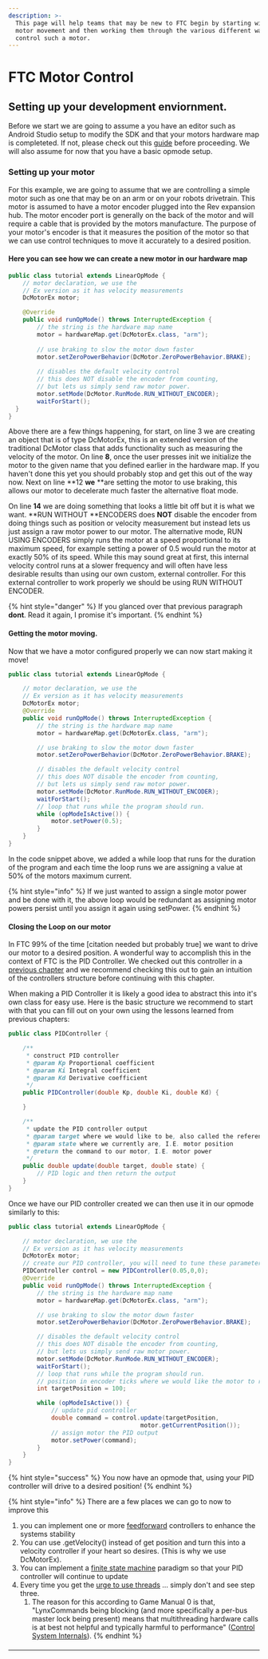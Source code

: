 ```yaml
---
description: >-
  This page will help teams that may be new to FTC begin by starting with basic
  motor movement and then working them through the various different ways to
  control such a motor.
---
```


# FTC Motor Control

## Setting up your development enviornment. &#x20;

Before we start we are going to assume a you have an editor such as Android Studio setup to modify the SDK and that your motors hardware map is completeted.  If not, please check out this [guide](https://gm0.org/en/latest/docs/software/using-android-studio.html) before proceeding. We will also assume for now that you have a basic opmode setup.

### Setting up your motor

For this example, we are going to assume that we are controlling a simple motor such as one that may be on an arm or on your robots drivetrain.  This motor is assumed to have a motor encoder plugged into the Rev expansion hub.  The motor encoder port is generally on the back of the motor and will require a cable that is provided by the motors manufacture.  The purpose of your motor's encoder is that it measures the position of the motor so that we can use control techniques to move it accurately to a desired position.  &#x20;

#### Here you can see how we can create a new motor in our hardware map

```java
public class tutorial extends LinearOpMode {
	// motor declaration, we use the 
	// Ex version as it has velocity measurements
	DcMotorEx motor; 

	@Override
	public void runOpMode() throws InterruptedException {
		// the string is the hardware map name
		motor = hardwareMap.get(DcMotorEx.class, "arm"); 
	
		// use braking to slow the motor down faster 
		motor.setZeroPowerBehavior(DcMotor.ZeroPowerBehavior.BRAKE);
		
		// disables the default velocity control
		// this does NOT disable the encoder from counting, 
		// but lets us simply send raw motor power.
		motor.setMode(DcMotor.RunMode.RUN_WITHOUT_ENCODER);
		waitForStart();
  }
}
```

Above there are a few things happening, for start, on line 3 we are creating an object that is of type DcMotorEx, this is an extended version of the traditional DcMotor class that adds functionality such as measuring the velocity of the motor.  On line **8**, once the user presses init we initialize the motor to the given name that you defined earlier in the hardware map.  If you haven't done this yet you should probably stop and get this out of the way now.  Next on line **12 **we** **are setting the motor to use braking,  this allows our motor to decelerate much faster the alternative float mode. &#x20;

On line **14** we are doing something that looks a little bit off but it is what we want.  **RUN WITHOUT **ENCODERS does **NOT** disable the encoder from doing things such as position or velocity measurement but instead lets us just assign a raw motor power to our motor.  The alternative mode, RUN USING ENCODERS simply runs the motor at a speed proportional to its maximum speed, for example setting a power of 0.5 would run the motor at exactly 50% of its speed.  While this may sound great at first, this internal velocity control runs at a slower frequency and will often have less desirable results than using our own custom, external controller.  For this external controller to work properly we should be using RUN WITHOUT ENCODER.

{% hint style="danger" %}
If you glanced over that previous paragraph **dont**.  Read it again, I promise it's important.&#x20;
{% endhint %}

#### Getting the motor moving.&#x20;

Now that we have a motor configured properly we can now start making it move!&#x20;

```java
public class tutorial extends LinearOpMode {

	// motor declaration, we use the 
	// Ex version as it has velocity measurements
	DcMotorEx motor;
	@Override
	public void runOpMode() throws InterruptedException {
		// the string is the hardware map name
		motor = hardwareMap.get(DcMotorEx.class, "arm");

		// use braking to slow the motor down faster 
		motor.setZeroPowerBehavior(DcMotor.ZeroPowerBehavior.BRAKE);

		// disables the default velocity control
		// this does NOT disable the encoder from counting, 
		// but lets us simply send raw motor power.
		motor.setMode(DcMotor.RunMode.RUN_WITHOUT_ENCODER);
		waitForStart();
		// loop that runs while the program should run. 
		while (opModeIsActive()) {
			motor.setPower(0.5);
		}
	}
}

```

In the code snippet above, we added a while loop that runs for the duration of the program and each time the loop runs we are assigning a value at 50% of the motors maximum current. &#x20;

{% hint style="info" %}
If we just wanted to assign a single motor power and be done with it, the above loop would be redundant as assigning motor powers persist until you assign it again using setPower.&#x20;
{% endhint %}

#### Closing the Loop on our motor

In FTC 99% of the time \[citation needed but probably true] we want to drive our motor to a desired position.  A wonderful way to accomplish this in the context of FTC is the PID Controller.  We checked out this controller in a [previous chapter](../the-pid-controller/) and we recommend checking this out to gain an intuition of the controllers structure before continuing with this chapter.&#x20;

When making a PID Controller it is likely a good idea to abstract this into it's own class for easy use.  Here is the basic structure we recommend to start with that you can fill out on your own using the lessons learned from previous chapters: &#x20;

```java
public class PIDController {

	/**
	 * construct PID controller 
	 * @param Kp Proportional coefficient  
	 * @param Ki Integral coefficient 
	 * @param Kd Derivative coefficient 
	 */
	public PIDController(double Kp, double Ki, double Kd) {

	}

	/**
	 * update the PID controller output
	 * @param target where we would like to be, also called the reference
	 * @param state where we currently are, I.E. motor position 
	 * @return the command to our motor, I.E. motor power 
	 */
	public double update(double target, double state) {
		// PID logic and then return the output 
	}
}
```

Once we have our PID controller created we can then use it in our opmode similarly to this:&#x20;

```java
public class tutorial extends LinearOpMode {

	// motor declaration, we use the
	// Ex version as it has velocity measurements
	DcMotorEx motor;
	// create our PID controller, you will need to tune these parameters
	PIDController control = new PIDController(0.05,0,0);
	@Override
	public void runOpMode() throws InterruptedException {
		// the string is the hardware map name
		motor = hardwareMap.get(DcMotorEx.class, "arm");

		// use braking to slow the motor down faster
		motor.setZeroPowerBehavior(DcMotor.ZeroPowerBehavior.BRAKE);

		// disables the default velocity control
		// this does NOT disable the encoder from counting,
		// but lets us simply send raw motor power.
		motor.setMode(DcMotor.RunMode.RUN_WITHOUT_ENCODER);
		waitForStart();
		// loop that runs while the program should run.
		// position in encoder ticks where we would like the motor to run
		int targetPosition = 100;

		while (opModeIsActive()) {
			// update pid controller 
			double command = control.update(targetPosition,
			                         motor.getCurrentPosition());
			// assign motor the PID output 
			motor.setPower(command);
		}
	}
}
```

{% hint style="success" %}
You now have an opmode that, using your PID controller will drive to a desired position!&#x20;
{% endhint %}

{% hint style="info" %}
There are a few places we can go to now to improve this

1. you can implement one or more [feedforward](../feedforward-control.md) controllers to enhance the systems stability
2. You can use .getVelocity() instead of get position and turn this into a velocity controller if your heart so desires.  (This is why we use DcMotorEx).&#x20;
3. You can implement a [finite state machine](https://gm0.org/en/latest/docs/software/finite-state-machines.html) paradigm so that your PID controller will continue to update &#x20;
4. Every time you get the [urge to use threads](https://gm0.org/en/latest/docs/software/control-system-internals.html) ... simply don't and see step three.&#x20;
   1. The reason for this according to Game Manual 0 is that, "LynxCommands being blocking (and more specifically a per-bus master lock being present) means that multithreading hardware calls is at best not helpful and typically harmful to performance" ([Control System Internals](https://gm0.org/en/latest/docs/software/control-system-internals.html)).
{% endhint %}



####



** **
